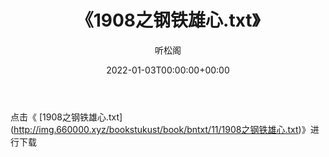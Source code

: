 ﻿---
title:  《1908之钢铁雄心.txt》
date:   2022-01-03T00:00:00+00:00
author: 听松阁
layout: post
permalink: /1908之钢铁雄心/
categories: 小说
tags: [小说]
---

点击《 [1908之钢铁雄心.txt](<a href="http://img.660000.xyz/bookstukust/book/bntxt/11/1908" target=_blank>http://img.660000.xyz/bookstukust/book/bntxt/11/1908之钢铁雄心.txt)》进行下载